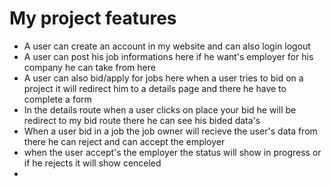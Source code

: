 # My project features 
* A user can create an account in my website and can also login logout
* A user can post his job informations here if he want's employer for his company he can take from here
* A user can also bid/apply for jobs here when a user tries to bid on a project it will redirect him to a details page and there he have to complete a form
* In the details route when a user clicks on place your bid he will be redirect to my bid route there he can see his bided data's
* When a user bid in a job the job owner will recieve the user's data from there he can reject and can accept the employer
* when the user accept's the employer the status will show in progress or if he rejects it will show cenceled
* 
 
